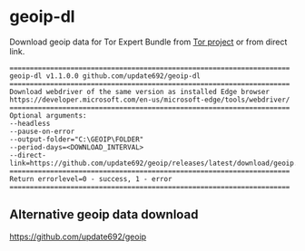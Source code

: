 # geoip-dl

Download geoip data for Tor Expert Bundle from [Tor project](https://gitlab.torproject.org/tpo/network-health/metrics/geoip-data/-/packages) or from direct link.

```
=====================================================================
geoip-dl v1.1.0.0 github.com/update692/geoip-dl
=====================================================================
Download webdriver of the same version as installed Edge browser
https://developer.microsoft.com/en-us/microsoft-edge/tools/webdriver/
=====================================================================
Optional arguments:
--headless
--pause-on-error
--output-folder="C:\GEOIP\FOLDER"
--period-days=<DOWNLOAD_INTERVAL>
--direct-link=https://github.com/update692/geoip/releases/latest/download/geoip.zip
=====================================================================
Return errorlevel=0 - success, 1 - error
=====================================================================
```

## Alternative geoip data download

https://github.com/update692/geoip
